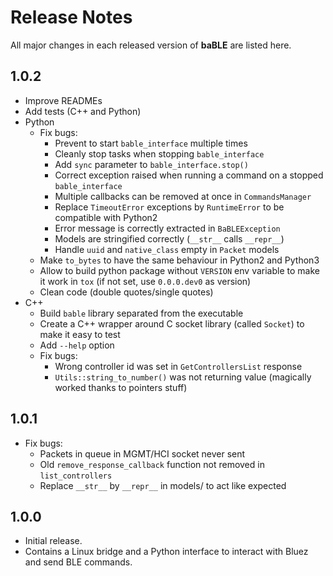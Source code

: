 # Release Notes

All major changes in each released version of **baBLE** are listed here.

## 1.0.2

- Improve READMEs
- Add tests (C++ and Python)
- Python
  - Fix bugs:
    - Prevent to start `bable_interface` multiple times
    - Cleanly stop tasks when stopping `bable_interface`
    - Add `sync` parameter to `bable_interface.stop()`
    - Correct exception raised when running a command on a stopped `bable_interface`
    - Multiple callbacks can be removed at once in `CommandsManager`
    - Replace `TimeoutError` exceptions by `RuntimeError` to be compatible with Python2
    - Error message is correctly extracted in `BaBLEException`
    - Models are stringified correctly (`__str__` calls `__repr__`)
    - Handle `uuid` and `native_class` empty in `Packet` models
  - Make `to_bytes` to have the same behaviour in Python2 and Python3
  - Allow to build python package without `VERSION` env variable to make it work in `tox` (if not set, use `0.0.0.dev0` as version)
  - Clean code (double quotes/single quotes)
- C++
  - Build `bable` library separated from the executable
  - Create a C++ wrapper around C socket library (called `Socket`) to make it easy to test
  - Add `--help` option
  - Fix bugs:
    - Wrong controller id was set in `GetControllersList` response
    - `Utils::string_to_number()` was not returning value (magically worked thanks to pointers stuff)
    
## 1.0.1

- Fix bugs:
  - Packets in queue in MGMT/HCI socket never sent
  - Old `remove_response_callback` function not removed in `list_controllers`
  - Replace `__str__` by `__repr__` in models/ to act like expected

## 1.0.0

- Initial release.
- Contains a Linux bridge and a Python interface to interact with Bluez and send
BLE commands.
